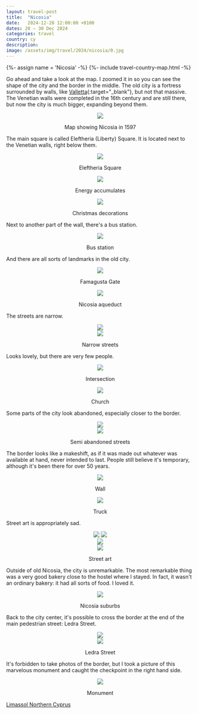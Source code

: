 ```yaml
---
layout: travel-post
title:  "Nicosia"
date:   2024-12-28 12:00:00 +0100
dates: 28 – 30 Dec 2024
categories: travel
country: cy
description:
image: /assets/img/travel/2024/nicosia/0.jpg
---
```


{%- assign name = 'Nicosia' -%}
{%- include travel-country-map.html -%}

Go ahead and take a look at the map. I zoomed it in so you can see the shape of the city and the border in the middle. The old city is a fortress surrounded by walls, like [Valletta](/travel?city=valletta){:target="_blank"}, but not that massive. The Venetian walls were completed in the 16th century and are still there, but now the city is much bigger, expanding beyond them.
<center>
    <img src="/assets/img/travel/2024/nicosia/0.jpg" />
    <p class="image-label">Map showing Nicosia in 1597</p>
</center>

The main square is called Eleftheria (Liberty) Square. It is located next to the Venetian walls, right below them.
<center>
    <img src="/assets/img/travel/2024/nicosia/1.jpg" />
    <p class="image-label">Eleftheria Square</p>
</center>

<center>
    <img src="/assets/img/travel/2024/nicosia/2.jpg" />
    <p class="image-label">Energy accumulates</p>
</center>

<a id="christmas-decorations"></a>
<center>
    <img src="/assets/img/travel/2024/nicosia/22.jpg" />
    <p class="image-label">Christmas decorations</p>
</center>

Next to another part of the wall, there's a bus station.
<center>
    <img src="/assets/img/travel/2024/nicosia/3.jpg" />
    <p class="image-label">Bus station</p>
</center>

And there are all sorts of landmarks in the old city.
<center>
    <img src="/assets/img/travel/2024/nicosia/5.jpg" />
    <p class="image-label">Famagusta Gate</p>
</center>

<center>
    <img src="/assets/img/travel/2024/nicosia/4.jpg" />
    <p class="image-label">Nicosia aqueduct</p>
</center>

The streets are narrow.
<center>
    <img src="/assets/img/travel/2024/nicosia/6.jpg" />
    <div class="image-margin"></div>
</center>

<center>
    <img src="/assets/img/travel/2024/nicosia/7.jpg" />
    <p class="image-label">Narrow streets</p>
</center>

Looks lovely, but there are very few people.
<center>
    <img src="/assets/img/travel/2024/nicosia/8.jpg" />
    <p class="image-label">Intersection</p>
</center>

<center>
    <img src="/assets/img/travel/2024/nicosia/9.jpg" />
    <p class="image-label">Church</p>
</center>

Some parts of the city look abandoned, especially closer to the border.
<center>
    <img src="/assets/img/travel/2024/nicosia/17.jpg" />
    <div class="image-margin"></div>
</center>

<center>
    <img src="/assets/img/travel/2024/nicosia/10.jpg" />
    <p class="image-label">Semi abandoned streets</p>
</center>


The border looks like a makeshift, as if it was made out whatever was available at hand, never intended to last. People still believe it's temporary, although it's been there for over 50 years.
<center>
    <img src="/assets/img/travel/2024/nicosia/16.jpg" />
    <p class="image-label">Wall</p>
</center>

<center>
    <img src="/assets/img/travel/2024/nicosia/14.jpg" />
    <p class="image-label">Truck</p>
</center>

Street art is appropriately sad.
<center>
    <div class="side-by-side-together">
        <img src="/assets/img/travel/2024/nicosia/11.jpg" />
        <img src="/assets/img/travel/2024/nicosia/12.jpg" />
    </div>
</center>

<center>
    <img src="/assets/img/travel/2024/nicosia/13.jpg" />
</center>

<center>
    <img src="/assets/img/travel/2024/nicosia/15.jpg" />
    <p class="image-label">Street art</p>
</center>

Outside of old Nicosia, the city is unremarkable. The most remarkable thing was a very good bakery close to the hostel where I stayed. In fact, it wasn't an ordinary bakery: it had all sorts of food. I loved it.
<center>
    <img src="/assets/img/travel/2024/nicosia/21.jpg" />
    <p class="image-label">Nicosia suburbs</p>
</center>

Back to the city center, it's possible to cross the border at the end of the main pedestrian street: Ledra Street.
<center>
    <img src="/assets/img/travel/2024/nicosia/18.jpg" />
    <div class="image-margin"></div>
</center>
<center>
    <img src="/assets/img/travel/2024/nicosia/19.jpg" />
    <p class="image-label">Ledra Street</p>
</center>

It's forbidden to take photos of the border, but I took a picture of this marvelous monument and caught the checkpoint in the right hand side.
<center>
    <img src="/assets/img/travel/2024/nicosia/20.jpg" />
    <p class="image-label">Monument</p>
</center>

<a class="prev" href="/travel/2024/limassol">
    Limassol
</a>

<a class="next" href="/travel/2024/north-cyprus">
    Northern Cyprus
</a>
